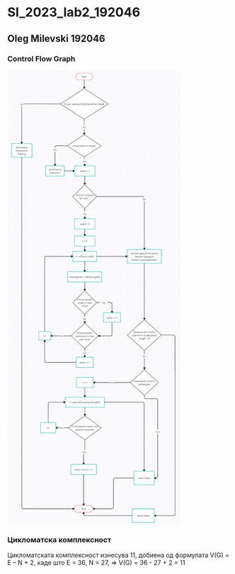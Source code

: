 # SI_2023_lab2_192046
## Oleg Milevski 192046

### Control Flow Graph
![Control Flow Graph](https://github.com/192046/SI_2023_lab2_192046/blob/master/Control%20Flow%20Graph.png?raw=true)

### Цикломатска комплексност
Цикломатската комплексност изнесува 11, добиена од формулата V(G) = E – N + 2, каде што
E = 36, N = 27, => V(G) = 36 - 27 + 2 = 11

